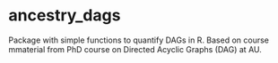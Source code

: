# ancestry_dags

Package with simple functions to quantify DAGs in R. Based on course mmaterial from PhD course on Directed Acyclic Graphs (DAG) at AU.
